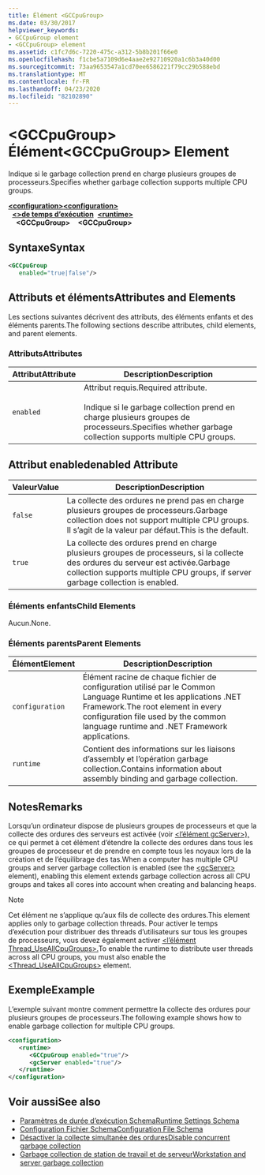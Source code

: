 ```yaml
---
title: Élément <GCCpuGroup>
ms.date: 03/30/2017
helpviewer_keywords:
- GCCpuGroup element
- <GCCpuGroup> element
ms.assetid: c1fc7d6c-7220-475c-a312-5b8b201f66e0
ms.openlocfilehash: f1cbe5a7109d6e4aae2e92710920a1c6b3a40d00
ms.sourcegitcommit: 73aa9653547a1cd70ee6586221f79cc29b588ebd
ms.translationtype: MT
ms.contentlocale: fr-FR
ms.lasthandoff: 04/23/2020
ms.locfileid: "82102890"
---
```

# <a name="gccpugroup-element"></a><span data-ttu-id="75659-102">\<GCCpuGroup> Élément</span><span class="sxs-lookup"><span data-stu-id="75659-102">\<GCCpuGroup> Element</span></span>

<span data-ttu-id="75659-103">Indique si le garbage collection prend en charge plusieurs groupes de processeurs.</span><span class="sxs-lookup"><span data-stu-id="75659-103">Specifies whether garbage collection supports multiple CPU groups.</span></span>

<span data-ttu-id="75659-104">[**\<configuration>**](../configuration-element.md)</span><span class="sxs-lookup"><span data-stu-id="75659-104">[**\<configuration>**](../configuration-element.md)</span></span>\
<span data-ttu-id="75659-105">&nbsp;&nbsp;[**\<>de temps d’exécution**](runtime-element.md)</span><span class="sxs-lookup"><span data-stu-id="75659-105">&nbsp;&nbsp;[**\<runtime>**](runtime-element.md)</span></span>\
<span data-ttu-id="75659-106">&nbsp;&nbsp;&nbsp;&nbsp;**\<GCCpuGroup>**</span><span class="sxs-lookup"><span data-stu-id="75659-106">&nbsp;&nbsp;&nbsp;&nbsp;**\<GCCpuGroup>**</span></span>

## <a name="syntax"></a><span data-ttu-id="75659-107">Syntaxe</span><span class="sxs-lookup"><span data-stu-id="75659-107">Syntax</span></span>

```xml
<GCCpuGroup
   enabled="true|false"/>
```

## <a name="attributes-and-elements"></a><span data-ttu-id="75659-108">Attributs et éléments</span><span class="sxs-lookup"><span data-stu-id="75659-108">Attributes and Elements</span></span>

<span data-ttu-id="75659-109">Les sections suivantes décrivent des attributs, des éléments enfants et des éléments parents.</span><span class="sxs-lookup"><span data-stu-id="75659-109">The following sections describe attributes, child elements, and parent elements.</span></span>

### <a name="attributes"></a><span data-ttu-id="75659-110">Attributs</span><span class="sxs-lookup"><span data-stu-id="75659-110">Attributes</span></span>

|<span data-ttu-id="75659-111">Attribut</span><span class="sxs-lookup"><span data-stu-id="75659-111">Attribute</span></span>|<span data-ttu-id="75659-112">Description</span><span class="sxs-lookup"><span data-stu-id="75659-112">Description</span></span>|
|---------------|-----------------|
|`enabled`|<span data-ttu-id="75659-113">Attribut requis.</span><span class="sxs-lookup"><span data-stu-id="75659-113">Required attribute.</span></span><br /><br /> <span data-ttu-id="75659-114">Indique si le garbage collection prend en charge plusieurs groupes de processeurs.</span><span class="sxs-lookup"><span data-stu-id="75659-114">Specifies whether garbage collection supports multiple CPU groups.</span></span>|

## <a name="enabled-attribute"></a><span data-ttu-id="75659-115">Attribut enabled</span><span class="sxs-lookup"><span data-stu-id="75659-115">enabled Attribute</span></span>

|<span data-ttu-id="75659-116">Valeur</span><span class="sxs-lookup"><span data-stu-id="75659-116">Value</span></span>|<span data-ttu-id="75659-117">Description</span><span class="sxs-lookup"><span data-stu-id="75659-117">Description</span></span>|
|-----------|-----------------|
|`false`|<span data-ttu-id="75659-118">La collecte des ordures ne prend pas en charge plusieurs groupes de processeurs.</span><span class="sxs-lookup"><span data-stu-id="75659-118">Garbage collection does not support multiple CPU groups.</span></span> <span data-ttu-id="75659-119">Il s’agit de la valeur par défaut.</span><span class="sxs-lookup"><span data-stu-id="75659-119">This is the default.</span></span>|
|`true`|<span data-ttu-id="75659-120">La collecte des ordures prend en charge plusieurs groupes de processeurs, si la collecte des ordures du serveur est activée.</span><span class="sxs-lookup"><span data-stu-id="75659-120">Garbage collection supports multiple CPU groups, if server garbage collection is enabled.</span></span>|

### <a name="child-elements"></a><span data-ttu-id="75659-121">Éléments enfants</span><span class="sxs-lookup"><span data-stu-id="75659-121">Child Elements</span></span>

<span data-ttu-id="75659-122">Aucun.</span><span class="sxs-lookup"><span data-stu-id="75659-122">None.</span></span>

### <a name="parent-elements"></a><span data-ttu-id="75659-123">Éléments parents</span><span class="sxs-lookup"><span data-stu-id="75659-123">Parent Elements</span></span>

|<span data-ttu-id="75659-124">Élément</span><span class="sxs-lookup"><span data-stu-id="75659-124">Element</span></span>|<span data-ttu-id="75659-125">Description</span><span class="sxs-lookup"><span data-stu-id="75659-125">Description</span></span>|
|-------------|-----------------|
|`configuration`|<span data-ttu-id="75659-126">Élément racine de chaque fichier de configuration utilisé par le Common Language Runtime et les applications .NET Framework.</span><span class="sxs-lookup"><span data-stu-id="75659-126">The root element in every configuration file used by the common language runtime and .NET Framework applications.</span></span>|
|`runtime`|<span data-ttu-id="75659-127">Contient des informations sur les liaisons d’assembly et l’opération garbage collection.</span><span class="sxs-lookup"><span data-stu-id="75659-127">Contains information about assembly binding and garbage collection.</span></span>|

## <a name="remarks"></a><span data-ttu-id="75659-128">Notes</span><span class="sxs-lookup"><span data-stu-id="75659-128">Remarks</span></span>

<span data-ttu-id="75659-129">Lorsqu’un ordinateur dispose de plusieurs groupes de processeurs et que la collecte des ordures des serveurs est activée (voir [ \<l’élément gcServer>),](gcserver-element.md) ce qui permet à cet élément d’étendre la collecte des ordures dans tous les groupes de processeur et de prendre en compte tous les noyaux lors de la création et de l’équilibrage des tas.</span><span class="sxs-lookup"><span data-stu-id="75659-129">When a computer has multiple CPU groups and server garbage collection is enabled (see the [\<gcServer>](gcserver-element.md) element), enabling this element extends garbage collection across all CPU groups and takes all cores into account when creating and balancing heaps.</span></span>

> [!NOTE]
> <span data-ttu-id="75659-130">Cet élément ne s’applique qu’aux fils de collecte des ordures.</span><span class="sxs-lookup"><span data-stu-id="75659-130">This element applies only to garbage collection threads.</span></span> <span data-ttu-id="75659-131">Pour activer le temps d’exécution pour distribuer des threads d’utilisateurs sur tous les groupes de processeurs, vous devez également activer [ \<l’élément Thread_UseAllCpuGroups>.](thread-useallcpugroups-element.md)</span><span class="sxs-lookup"><span data-stu-id="75659-131">To enable the runtime to distribute user threads across all CPU groups, you must also enable the [\<Thread_UseAllCpuGroups>](thread-useallcpugroups-element.md) element.</span></span>

## <a name="example"></a><span data-ttu-id="75659-132">Exemple</span><span class="sxs-lookup"><span data-stu-id="75659-132">Example</span></span>

<span data-ttu-id="75659-133">L’exemple suivant montre comment permettre la collecte des ordures pour plusieurs groupes de processeurs.</span><span class="sxs-lookup"><span data-stu-id="75659-133">The following example shows how to enable garbage collection for multiple CPU groups.</span></span>

```xml
<configuration>
   <runtime>
      <GCCpuGroup enabled="true"/>
      <gcServer enabled="true"/>
   </runtime>
</configuration>
```

## <a name="see-also"></a><span data-ttu-id="75659-134">Voir aussi</span><span class="sxs-lookup"><span data-stu-id="75659-134">See also</span></span>

- [<span data-ttu-id="75659-135">Paramètres de durée d’exécution Schema</span><span class="sxs-lookup"><span data-stu-id="75659-135">Runtime Settings Schema</span></span>](index.md)
- [<span data-ttu-id="75659-136">Configuration Fichier Schema</span><span class="sxs-lookup"><span data-stu-id="75659-136">Configuration File Schema</span></span>](../index.md)
- [<span data-ttu-id="75659-137">Désactiver la collecte simultanée des ordures</span><span class="sxs-lookup"><span data-stu-id="75659-137">Disable concurrent garbage collection</span></span>](gcconcurrent-element.md#to-disable-background-garbage-collection)
- [<span data-ttu-id="75659-138">Garbage collection de station de travail et de serveur</span><span class="sxs-lookup"><span data-stu-id="75659-138">Workstation and server garbage collection</span></span>](../../../../standard/garbage-collection/workstation-server-gc.md)
